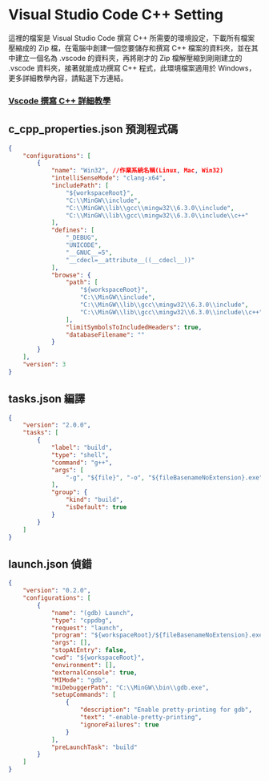# Visual Studio Code C++ Setting
這裡的檔案是 Visual Studio Code 撰寫 C++ 所需要的環境設定，下載所有檔案壓縮成的 Zip 檔，在電腦中創建一個您要儲存和撰寫 C++ 檔案的資料夾，並在其中建立一個名為 .vscode 的資料夾，再將剛才的 Zip 檔解壓縮到剛剛建立的 .vscode 資料夾，接著就能成功撰寫 C++ 程式，此環境檔案適用於 Windows，更多詳細教學內容，請點選下方連結。  
### [Vscode 撰寫 C++ 詳細教學](https://smallshawn95.notion.site/Visual-Studio-Code-C-5fb2e43c622e46a7bb9d4e9d7fec634a)
## c_cpp_properties.json 預測程式碼
```json
{
    "configurations": [
        {
            "name": "Win32", //作業系統名稱(Linux, Mac, Win32)
            "intelliSenseMode": "clang-x64",
            "includePath": [
                "${workspaceRoot}",
                "C:\\MinGW\\include",
                "C:\\MinGW\\lib\\gcc\\mingw32\\6.3.0\\include",
                "C:\\MinGW\\lib\\gcc\\mingw32\\6.3.0\\include\\c++"
            ],
            "defines": [
                "_DEBUG",
                "UNICODE",
                "__GNUC__=5",
                "__cdecl=__attribute__((__cdecl__))"
            ],
            "browse": {
                "path": [
                    "${workspaceRoot}",
                    "C:\\MinGW\\include",
                    "C:\\MinGW\\lib\\gcc\\mingw32\\6.3.0\\include",
                    "C:\\MinGW\\lib\\gcc\\mingw32\\6.3.0\\include\\c++"
                ],
                "limitSymbolsToIncludedHeaders": true,
                "databaseFilename": ""
            }
        }
    ],
    "version": 3
}
```
## tasks.json 編譯
```json
{
    "version": "2.0.0",
    "tasks": [
        {
            "label": "build",
            "type": "shell",
            "command": "g++",
            "args": [
                "-g", "${file}", "-o", "${fileBasenameNoExtension}.exe"
            ],
            "group": {
                "kind": "build",
                "isDefault": true
            }
        }
    ]
}
```
## launch.json 偵錯
```json
{
    "version": "0.2.0",
    "configurations": [
        {
            "name": "(gdb) Launch",
            "type": "cppdbg",
            "request": "launch",
            "program": "${workspaceRoot}/${fileBasenameNoExtension}.exe",
            "args": [],
            "stopAtEntry": false,
            "cwd": "${workspaceRoot}",
            "environment": [],
            "externalConsole": true,
            "MIMode": "gdb",
            "miDebuggerPath": "C:\\MinGW\\bin\\gdb.exe",
            "setupCommands": [
                {
                    "description": "Enable pretty-printing for gdb",
                    "text": "-enable-pretty-printing",
                    "ignoreFailures": true
                }
            ],
            "preLaunchTask": "build"
        }
    ]
}
```
